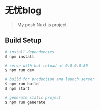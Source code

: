 # 无忧blog

> My posh Nuxt.js project

## Build Setup

``` bash
# install dependencies
$ npm install

# serve with hot reload at 0.0.0.0:80
$ npm run dev

# build for production and launch server
$ npm run build
$ npm start

# generate static project
$ npm run generate
```
